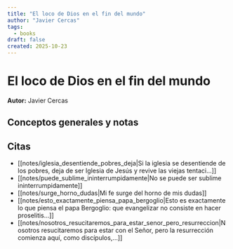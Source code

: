 ```yaml
---
title: "El loco de Dios en el fin del mundo"
author: "Javier Cercas"
tags:
  - books
draft: false
created: 2025-10-23
---
```


# El loco de Dios en el fin del mundo

**Autor:** Javier Cercas


## Conceptos generales y notas



## Citas
- [[notes/iglesia_desentiende_pobres_deja|Si la iglesia se desentiende de los pobres, deja de ser Iglesia de Jesús y revive las viejas tentaci...]]
- [[notes/puede_sublime_ininterrumpidamente|No se puede ser sublime ininterrumpidamente]]
- [[notes/surge_horno_dudas|Mi fe surge del horno de mis dudas]]
- [[notes/esto_exactamente_piensa_papa_bergoglio|Esto es exactamente lo que piensa el papa Bergoglio: que evangelizar no consiste en hacer proselitis...]]
- [[notes/nosotros_resucitaremos_para_estar_senor_pero_resurreccion|Nosotros resucitaremos para estar con el Señor, pero la resurrección comienza aquí, como discípulos,...]]
